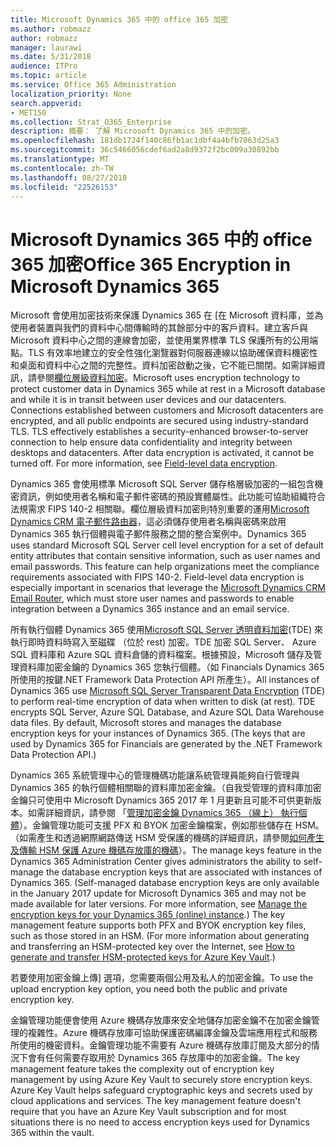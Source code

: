 ```yaml
---
title: Microsoft Dynamics 365 中的 office 365 加密
ms.author: robmazz
author: robmazz
manager: laurawi
ms.date: 5/31/2018
audience: ITPro
ms.topic: article
ms.service: Office 365 Administration
localization_priority: None
search.appverid:
- MET150
ms.collection: Strat_O365_Enterprise
description: 摘要： 了解 Microsoft Dynamics 365 中的加密。
ms.openlocfilehash: 181db1724f140c86fb1ac1dbf4a4bfb7063d25a3
ms.sourcegitcommit: 36c5466056cdef6ad2a8d9372f2bc009a30892bb
ms.translationtype: MT
ms.contentlocale: zh-TW
ms.lasthandoff: 08/27/2018
ms.locfileid: "22526153"
---
```

# <a name="office-365-encryption-in-microsoft-dynamics-365"></a><span data-ttu-id="659a1-103">Microsoft Dynamics 365 中的 office 365 加密</span><span class="sxs-lookup"><span data-stu-id="659a1-103">Office 365 Encryption in Microsoft Dynamics 365</span></span>

<span data-ttu-id="659a1-p101">Microsoft 會使用加密技術來保護 Dynamics 365 在 [在 Microsoft 資料庫，並為使用者裝置與我們的資料中心間傳輸時的其餘部分中的客戶資料。建立客戶與 Microsoft 資料中心之間的連線會加密，並使用業界標準 TLS 保護所有的公用端點。TLS 有效率地建立的安全性強化瀏覽器對伺服器連線以協助確保資料機密性和桌面和資料中心之間的完整性。資料加密啟動之後，它不能已關閉。如需詳細資訊，請參閱[欄位層級資料加密](https://msdn.microsoft.com/en-us/library/dn481562.aspx)。</span><span class="sxs-lookup"><span data-stu-id="659a1-p101">Microsoft uses encryption technology to protect customer data in Dynamics 365 while at rest in a Microsoft database and while it is in transit between user devices and our datacenters. Connections established between customers and Microsoft datacenters are encrypted, and all public endpoints are secured using industry-standard TLS. TLS effectively establishes a security-enhanced browser-to-server connection to help ensure data confidentiality and integrity between desktops and datacenters. After data encryption is activated, it cannot be turned off. For more information, see [Field-level data encryption](https://msdn.microsoft.com/en-us/library/dn481562.aspx).</span></span>

<span data-ttu-id="659a1-p102">Dynamics 365 會使用標準 Microsoft SQL Server 儲存格層級加密的一組包含機密資訊，例如使用者名稱和電子郵件密碼的預設實體屬性。此功能可協助組織符合法規需求 FIPS 140-2 相關聯。欄位層級資料加密則特別重要的運用[Microsoft Dynamics CRM 電子郵件路由器](https://technet.microsoft.com/en-us/library/hh699800.aspx)，這必須儲存使用者名稱與密碼來啟用 Dynamics 365 執行個體與電子郵件服務之間的整合案例中。</span><span class="sxs-lookup"><span data-stu-id="659a1-p102">Dynamics 365 uses standard Microsoft SQL Server cell level encryption for a set of default entity attributes that contain sensitive information, such as user names and email passwords. This feature can help organizations meet the compliance requirements associated with FIPS 140-2. Field-level data encryption is especially important in scenarios that leverage the [Microsoft Dynamics CRM Email Router](https://technet.microsoft.com/en-us/library/hh699800.aspx), which must store user names and passwords to enable integration between a Dynamics 365 instance and an email service.</span></span> 

<span data-ttu-id="659a1-p103">所有執行個體 Dynamics 365 使用[Microsoft SQL Server 透明資料加密](https://docs.microsoft.com/sql/relational-databases/security/encryption/transparent-data-encryption?view=sql-server-2017)(TDE) 來執行即時資料時寫入至磁碟 （位於 rest) 加密。TDE 加密 SQL Server、 Azure SQL 資料庫和 Azure SQL 資料倉儲的資料檔案。根據預設，Microsoft 儲存及管理資料庫加密金鑰的 Dynamics 365 您執行個體。（如 Financials Dynamics 365 所使用的按鍵.NET Framework Data Protection API 所產生）。</span><span class="sxs-lookup"><span data-stu-id="659a1-p103">All instances of Dynamics 365 use [Microsoft SQL Server Transparent Data Encryption](https://docs.microsoft.com/sql/relational-databases/security/encryption/transparent-data-encryption?view=sql-server-2017) (TDE) to perform real-time encryption of data when written to disk (at rest). TDE encrypts SQL Server, Azure SQL Database, and Azure SQL Data Warehouse data files. By default, Microsoft stores and manages the database encryption keys for your instances of Dynamics 365. (The keys that are used by Dynamics 365 for Financials are generated by the .NET Framework Data Protection API.)</span></span> 

<span data-ttu-id="659a1-p104">Dynamics 365 系統管理中心的管理機碼功能讓系統管理員能夠自行管理與 Dynamics 365 的執行個體相關聯的資料庫加密金鑰。（自我受管理的資料庫加密金鑰只可使用中 Microsoft Dynamics 365 2017 年 1 月更新且可能不可供更新版本。如需詳細資訊，請參閱 「[管理加密金鑰 Dynamics 365 （線上） 執行個體](https://docs.microsoft.com/dynamics365/customer-engagement/admin/manage-encryption-keys-instance)）。金鑰管理功能可支援 PFX 和 BYOK 加密金鑰檔案，例如那些儲存在 HSM。（如需產生和透過網際網路傳送 HSM 受保護的機碼的詳細資訊，請參閱[如何產生及傳輸 HSM 保護 Azure 機碼存放庫的機碼](https://docs.microsoft.com/azure/key-vault/key-vault-hsm-protected-keys)）。</span><span class="sxs-lookup"><span data-stu-id="659a1-p104">The manage keys feature in the Dynamics 365 Administration Center gives administrators the ability to self-manage the database encryption keys that are associated with instances of Dynamics 365. (Self-managed database encryption keys are only available in the January 2017 update for Microsoft Dynamics 365 and may not be made available for later versions. For more information, see [Manage the encryption keys for your Dynamics 365 (online) instance](https://docs.microsoft.com/dynamics365/customer-engagement/admin/manage-encryption-keys-instance).) The key management feature supports both PFX and BYOK encryption key files, such as those stored in an HSM. (For more information about generating and transferring an HSM-protected key over the Internet, see [How to generate and transfer HSM-protected keys for Azure Key Vault](https://docs.microsoft.com/azure/key-vault/key-vault-hsm-protected-keys).)</span></span> 

<span data-ttu-id="659a1-120">若要使用加密金鑰上傳] 選項，您需要兩個公用及私人的加密金鑰。</span><span class="sxs-lookup"><span data-stu-id="659a1-120">To use the upload encryption key option, you need both the public and private encryption key.</span></span>

<span data-ttu-id="659a1-p105">金鑰管理功能便會使用 Azure 機碼存放庫來安全地儲存加密金鑰不在加密金鑰管理的複雜性。Azure 機碼存放庫可協助保護密碼編譯金鑰及雲端應用程式和服務所使用的機密資料。金鑰管理功能不需要有 Azure 機碼存放庫訂閱及大部分的情況下會有任何需要存取用於 Dynamics 365 存放庫中的加密金鑰。</span><span class="sxs-lookup"><span data-stu-id="659a1-p105">The key management feature takes the complexity out of encryption key management by using Azure Key Vault to securely store encryption keys. Azure Key Vault helps safeguard cryptographic keys and secrets used by cloud applications and services. The key management feature doesn't require that you have an Azure Key Vault subscription and for most situations there is no need to access encryption keys used for Dynamics 365 within the vault.</span></span>
